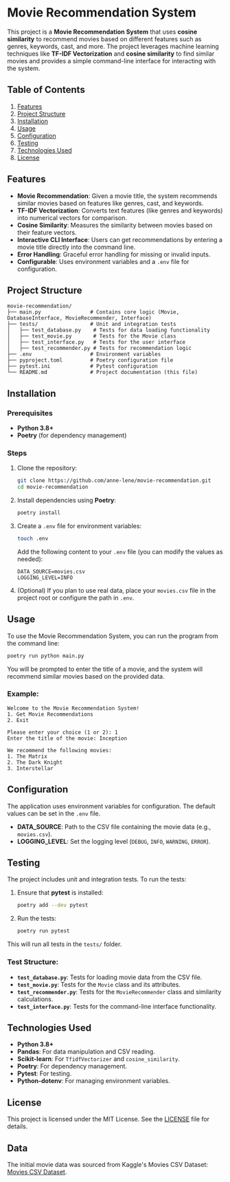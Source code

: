 
# Movie Recommendation System

This project is a **Movie Recommendation System** that uses **cosine similarity** to recommend movies based on different features such as genres, keywords, cast, and more. The project leverages machine learning techniques like **TF-IDF Vectorization** and **cosine similarity** to find similar movies and provides a simple command-line interface for interacting with the system.

## Table of Contents

1. [Features](#features)
2. [Project Structure](#project-structure)
3. [Installation](#installation)
4. [Usage](#usage)
5. [Configuration](#configuration)
6. [Testing](#testing)
7. [Technologies Used](#technologies-used)
8. [License](#license)

## Features

- **Movie Recommendation**: Given a movie title, the system recommends similar movies based on features like genres, cast, and keywords.
- **TF-IDF Vectorization**: Converts text features (like genres and keywords) into numerical vectors for comparison.
- **Cosine Similarity**: Measures the similarity between movies based on their feature vectors.
- **Interactive CLI Interface**: Users can get recommendations by entering a movie title directly into the command line.
- **Error Handling**: Graceful error handling for missing or invalid inputs.
- **Configurable**: Uses environment variables and a `.env` file for configuration.

## Project Structure

```
movie-recommendation/
├── main.py                # Contains core logic (Movie, DatabaseInterface, MovieRecommender, Interface)
├── tests/                 # Unit and integration tests
│   ├── test_database.py    # Tests for data loading functionality
│   ├── test_movie.py       # Tests for the Movie class
│   ├── test_interface.py   # Tests for the user interface
│   ├── test_recommender.py # Tests for recommendation logic
├── .env                   # Environment variables
├── pyproject.toml         # Poetry configuration file
├── pytest.ini             # Pytest configuration
└── README.md              # Project documentation (this file)
```

## Installation

### Prerequisites

- **Python 3.8+**
- **Poetry** (for dependency management)

### Steps

1. Clone the repository:

   ```bash
   git clone https://github.com/anne-lene/movie-recommendation.git
   cd movie-recommendation
   ```

2. Install dependencies using **Poetry**:

   ```bash
   poetry install
   ```

3. Create a `.env` file for environment variables:

   ```bash
   touch .env
   ```

   Add the following content to your `.env` file (you can modify the values as needed):

   ```
   DATA_SOURCE=movies.csv
   LOGGING_LEVEL=INFO
   ```

4. (Optional) If you plan to use real data, place your `movies.csv` file in the project root or configure the path in `.env`.

## Usage

To use the Movie Recommendation System, you can run the program from the command line:

```bash
poetry run python main.py
```

You will be prompted to enter the title of a movie, and the system will recommend similar movies based on the provided data.

### Example:

```
Welcome to the Movie Recommendation System!
1. Get Movie Recommendations
2. Exit

Please enter your choice (1 or 2): 1
Enter the title of the movie: Inception

We recommend the following movies:
1. The Matrix
2. The Dark Knight
3. Interstellar
```

## Configuration

The application uses environment variables for configuration. The default values can be set in the `.env` file.

- **DATA_SOURCE**: Path to the CSV file containing the movie data (e.g., `movies.csv`).
- **LOGGING_LEVEL**: Set the logging level (`DEBUG`, `INFO`, `WARNING`, `ERROR`).

## Testing

The project includes unit and integration tests. To run the tests:

1. Ensure that **pytest** is installed:

   ```bash
   poetry add --dev pytest
   ```

2. Run the tests:

   ```bash
   poetry run pytest
   ```

This will run all tests in the `tests/` folder.

### Test Structure:

- **`test_database.py`**: Tests for loading movie data from the CSV file.
- **`test_movie.py`**: Tests for the `Movie` class and its attributes.
- **`test_recommender.py`**: Tests for the `MovieRecommender` class and similarity calculations.
- **`test_interface.py`**: Tests for the command-line interface functionality.

## Technologies Used

- **Python 3.8+**
- **Pandas**: For data manipulation and CSV reading.
- **Scikit-learn**: For `TfidfVectorizer` and `cosine_similarity`.
- **Poetry**: For dependency management.
- **Pytest**: For testing.
- **Python-dotenv**: For managing environment variables.

## License

This project is licensed under the MIT License. See the [LICENSE](LICENSE) file for details.

## Data

The initial movie data was sourced from Kaggle's Movies CSV Dataset: [Movies CSV Dataset](https://www.kaggle.com/datasets/harshshinde8/movies-csv).

